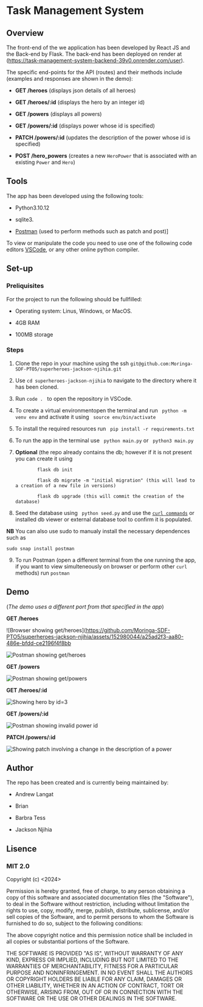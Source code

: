 # Task Management System



## Overview


The front-end of the we application has been developed by React JS and the Back-end by Flask. The back-end has been deployed on render at (https://task-management-system-backend-39v0.onrender.com/user).

The specific end-points for the API (routes) and their methods include (examples and responses are shown in the demo):

* **GET /heroes** (displays json details of all heroes) 
  
* **GET /heroes/:id** (displays the hero by an integer id)
  
* **GET /powers** (displays all powers)
  
* **GET /powers/:id** (displays power whose id is specified)
  
* **PATCH /powers/:id** (updates the description of the power whose id is specified)
  
* **POST /hero_powers** (creates a new `HeroPower` that is associated with an existing `Power` and `Hero`)



## Tools


The app has been developed using the following tools:

* Python3.10.12
  
* sqlite3.
  
* [Postman](https://www.postman.com/) (used to perform methods such as patch and post)]
    
To view or manipulate the code you need to use one of the following code editors [VSCode](https://www.hostinger.com/tutorials/best-code-editors#1_Visual_Studio_Code), or any other online python compiler.


## Set-up


### Preliquisites

For the project to run the following should be fullfilled:

* Operating system: Linus, Windows, or MacOS.
  
* 4GB RAM
  
* 100MB storage
  
### Steps

1. Clone the repo in your machine using the ssh ```git@github.com:Moringa-SDF-PTO5/superheroes-jackson-njihia.git```

2. Use ```cd superheroes-jackson-njihia``` to navigate to the directory where it has been cloned.

3. Run ```code . ``` to open the repository in VSCode.
  
4. To create a virtual environmentopen the terminal and run ``` python -m venv env```  and activate it using  ``` source env/bin/activate``` 

5. To install the required resources run ``` pip install -r requirements.txt``` 

6.  To run the app in the terminal use ``` python main.py```  or ``` python3 main.py```

7.  **Optional** (the repo already contains the db; however if it is not present you can create it using

                flask db init
    
                flask db migrate -m "initial migration" (this will lead to a creation of a new file in versions)
    
                flask db upgrade (this will commit the creation of the database)

   
8. Seed the database using ``` python seed.py``` and use the [``` curl commands ```](https://sqlite.org/cli.html) or installed db viewer or external database tool to confirm it is populated.

**NB**
You can also use sudo to manualy install the necessary dependences such as 

```sudo snap install postman```

9. To run Postman (open a different terminal from the one running the app, if you want to view simulteneously on browser or perform other ```curl``` methods) run ```postman```

## Demo

(*The demo uses a different port from that specified in the app*)

**GET /heroes** 

![Browser showing get/heroes](https://github.com/Moringa-SDF-PTO5/superheroes-jackson-njihia/assets/152980044/a25ad2f3-aa80-486e-bfdd-ce2196f4f8bb


 ![Postman showing get/heroes](https://github.com/Moringa-SDF-PTO5/superheroes-jackson-njihia/assets/152980044/d25ef07b-0623-4f07-857b-19a593ac68ed)


**GET /powers** 


![Postman showing get/powers](https://github.com/Moringa-SDF-PTO5/superheroes-jackson-njihia/assets/152980044/c0e5a93f-d512-4b3d-952c-334eddfc0fb1)


**GET /heroes/:id**


![Showing hero by id=3](https://github.com/Moringa-SDF-PTO5/superheroes-jackson-njihia/assets/152980044/ae9f8c20-ae51-4e2d-83f8-954e28ef314a)



 **GET /powers/:id**
 

![Postman showing invalid power id](https://github.com/Moringa-SDF-PTO5/superheroes-jackson-njihia/assets/152980044/095a0249-e780-475e-9136-20cc1dd92f28)


**PATCH /powers/:id**


![Showing patch involving a change in the description of a power](https://github.com/Moringa-SDF-PTO5/superheroes-jackson-njihia/assets/152980044/e29e6383-b9ef-4314-84f9-36f7db75609d)



## Author
The repo has been created and is currently being maintained by:

- Andrew Langat

- Brian 
- Barbra Tess

- Jackson Njihia


## Lisence

### MIT 2.0

Copyright (c) <2024> <Jackson Njihia>

Permission is hereby granted, free of charge, to any person obtaining a copy of this software and associated documentation files (the "Software"), to deal in the Software without restriction, including without limitation the rights to use, copy, modify, merge, publish, distribute, sublicense, and/or sell copies of the Software, and to permit persons to whom the Software is furnished to do so, subject to the following conditions:

The above copyright notice and this permission notice shall be included in all copies or substantial portions of the Software.

THE SOFTWARE IS PROVIDED "AS IS", WITHOUT WARRANTY OF ANY KIND, EXPRESS OR IMPLIED, INCLUDING BUT NOT LIMITED TO THE WARRANTIES OF MERCHANTABILITY, FITNESS FOR A PARTICULAR PURPOSE AND NONINFRINGEMENT. IN NO EVENT SHALL THE AUTHORS OR COPYRIGHT HOLDERS BE LIABLE FOR ANY CLAIM, DAMAGES OR OTHER LIABILITY, WHETHER IN AN ACTION OF CONTRACT, TORT OR OTHERWISE, ARISING FROM, OUT OF OR IN CONNECTION WITH THE SOFTWARE OR THE USE OR OTHER DEALINGS IN THE SOFTWARE.


  


